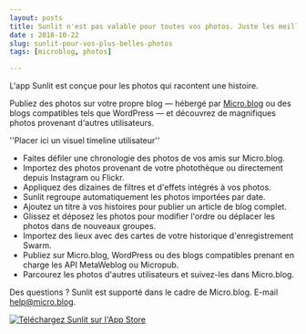 ```yaml
---
layout: posts
title: Sunlit n'est pas valable pour toutes vos photos. Juste les meilleures.
date : 2018-10-22
slug: sunlit-pour-vos-plus-belles-photos
tags: [microblog, photos]

---
```

L'app Sunlit est conçue pour les photos qui racontent une histoire.

Publiez des photos sur votre propre blog — hébergé par [Micro.blog](https://micro.blog/) ou des blogs compatibles tels que WordPress — et découvrez de magnifiques photos provenant d'autres utilisateurs.

''Placer ici un visuel timeline utilisateur''

* Faites défiler une chronologie des photos de vos amis sur Micro.blog.
* Importez des photos provenant de votre photothèque ou directement depuis Instagram ou Flickr.
* Appliquez des dizaines de filtres et d'effets intégrés à vos photos.
* Sunlit regroupe automatiquement les photos importées par date.
* Ajoutez un titre à vos histoires pour publier un article de blog complet.
* Glissez et déposez les photos pour modifier l'ordre ou déplacer les photos dans de nouveaux groupes.
* Importez des lieux avec des cartes de votre historique d'enregistrement Swarm.
* Publiez sur Micro.blog, WordPress ou des blogs compatibles prenant en charge les API MetaWeblog ou Micropub.
* Parcourez les photos d'autres utilisateurs et suivez-les dans Micro.blog.

Des questions ? Sunlit est supporté dans le cadre de Micro.blog. E-mail [help@micro.blog](mailto:help@micro.blog).

[![Téléchargez Sunlit sur l'App Store](http://sunlit.io/images/app_store.svg)](https://itunes.apple.com/us/app/sunlit/id1334727769?ls=1&mt=8)
